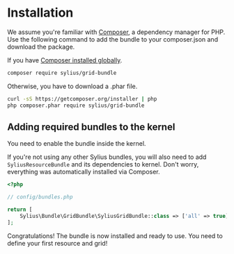 Installation
============

We assume you're familiar with [Composer](http://packagist.org), a
dependency manager for PHP. Use the following command to add the bundle
to your composer.json and download the package.

If you have [Composer installed globally](http://getcomposer.org/doc/00-intro.md#globally).

```bash
composer require sylius/grid-bundle
```

Otherwise, you have to download a .phar file.

```bash
curl -sS https://getcomposer.org/installer | php
php composer.phar require sylius/grid-bundle
```

Adding required bundles to the kernel
-------------------------------------

You need to enable the bundle inside the kernel.

If you're not using any other Sylius bundles, you will also need to add
`SyliusResourceBundle` and its dependencies to kernel. Don't worry,
everything was automatically installed via Composer.

```php
<?php

// config/bundles.php

return [
    Sylius\Bundle\GridBundle\SyliusGridBundle::class => ['all' => true],
];
```

Congratulations! The bundle is now installed and ready to use. You need
to define your first resource and grid!
